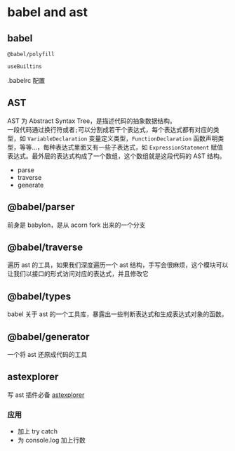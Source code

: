 # babel and ast

## babel

`@babel/polyfill`

`useBuiltins`

.babelrc 配置

## AST

AST 为 Abstract Syntax Tree，是描述代码的抽象数据结构。  
一段代码通过换行符或者`;`可以分割成若干个表达式，每个表达式都有对应的类型，如 `VariableDeclaration` 变量定义类型，`FunctionDeclaration` 函数声明类型，等等...，每种表达式里面又有一些子表达式，如 `ExpressionStatement` 赋值表达式。最外层的表达式构成了一个数组，这个数组就是这段代码的 AST 结构。

- parse
- traverse
- generate

## @babel/parser

前身是 babylon，是从 acorn fork 出来的一个分支

## @babel/traverse

遍历 ast 的工具，如果我们深度遍历一个 ast 结构，手写会很麻烦，这个模块可以让我们以接口的形式访问对应的表达式，并且修改它

## @babel/types

babel 关于 ast 的一个工具库，暴露出一些判断表达式和生成表达式对象的函数。

## @babel/generator

一个将 ast 还原成代码的工具

## astexplorer

写 ast 插件必备 [astexplorer](https://astexplorer.net/)

### 应用

- 加上 try catch
- 为 console.log 加上行数
